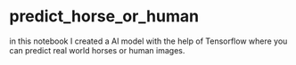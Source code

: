 # predict_horse_or_human
in this notebook I created a AI model with the help of Tensorflow where you can predict real world horses or human images.
